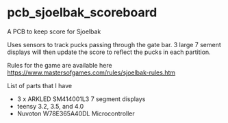 # pcb_sjoelbak_scoreboard
A PCB to keep score for Sjoelbak

Uses sensors to track pucks passing through the gate bar. 3 large 7 sement displays will then update the score to reflect the pucks in each partition.

Rules for the game are available here https://www.mastersofgames.com/rules/sjoelbak-rules.htm

List of parts that I have 
- 3 x ARKLED SM414001L3 7 segment displays
- teensy 3.2, 3.5, and 4.0
- Nuvoton W78E365A40DL Microcontroller

